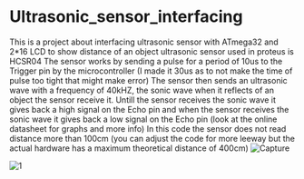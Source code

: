 # Ultrasonic_sensor_interfacing
This is a project about interfacing ultrasonic sensor with ATmega32 and 2*16 LCD to show distance of an object
ultrasonic sensor used in proteus is HCSR04 
The sensor works by sending a pulse for a period of 10us to the Trigger pin by the microcontroller (I made it 30us as to not make the time of pulse too tight that might make error)
The sensor then sends an ultrasonic wave with a frequency of 40kHZ, the sonic wave when it reflects of an object the sensor receive it.
Untill the sensor receives the sonic wave it gives back a high signal on the Echo pin and when the sensor receives the sonic wave it gives back a low signal on the Echo pin   (look at the online datasheet for graphs and more info)
In this code the sensor does not read distance more than 100cm (you can adjust the code for more leeway but the actual hardware has a maximum theoretical distance of 400cm)
![Capture](https://github.com/AhmedAlsheikh0234/Ultrasonic_sensor_interfacing/assets/154998275/d4601a60-c508-44c4-8d48-cd19330756ec)

![1](https://github.com/AhmedAlsheikh0234/Ultrasonic_sensor_interfacing/assets/154998275/2cffa8f9-27d6-466c-b756-5c185ffe08b7)
